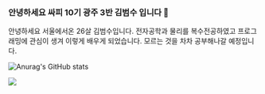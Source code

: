### 안녕하세요 싸피 10기 광주 3반 김범수 입니다 👋

안녕하세요 서울에서온 26살 김범수입니다. 전자공학과 물리를 복수전공하였고 프로그래밍에 관심이 생겨 이렇게 배우게 되었습니다. 모르는 것을 차차 공부해나갈 예정입니다.


<!--
**markrla/markrla** is a ✨ _special_ ✨ repository because its `README.md` (this file) appears on your GitHub profile.

Here are some ideas to get you started:

- 🔭 I’m currently working on ...
- 🌱 I’m currently learning ...
- 👯 I’m looking to collaborate on ...
- 🤔 I’m looking for help with ...
- 💬 Ask me about ...
- 📫 How to reach me: ...
- 😄 Pronouns: ...
- ⚡ Fun fact: ...
-->

![Anurag's GitHub stats](https://github-readme-stats.vercel.app/api?username=markrla&show_icons=true&theme=radical)

<a href="버튼을 눌렀을 때 이동할 링크" target="_blank"><img src="https://img.shields.io/badge/뱃지레이블-배경색?style=뱃지모양&logo=로고&logoColor=로고색상"/></a>